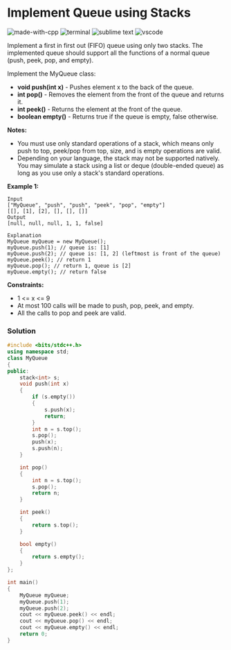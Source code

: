 # Implement Queue using Stacks
![made-with-cpp](https://img.shields.io/badge/Made%20with-C++-007396.svg)
![terminal](https://img.shields.io/badge/Windows%20Terminal-4D4D4D?logo=windows%20terminal&logoColor=white)
![sublime text](https://img.shields.io/badge/sublime_text-%23575757.svg?logo=sublime-text&logoColor=important)
![vscode](https://img.shields.io/badge/Visual_Studio_Code-0078D4?logo=visual%20studio%20code&logoColor=white)

Implement a first in first out (FIFO) queue using only two stacks. The implemented queue should support all the functions of a normal queue (push, peek, pop, and empty).

Implement the MyQueue class:
- **void push(int x)** - Pushes element x to the back of the queue.
- **int pop()** - Removes the element from the front of the queue and returns it.
- **int peek()** - Returns the element at the front of the queue.
- **boolean empty()** - Returns true if the queue is empty, false otherwise.

**Notes:**

- You must use only standard operations of a stack, which means only push to top, peek/pop from top, size, and is empty operations are valid.
- Depending on your language, the stack may not be supported natively. You may simulate a stack using a list or deque (double-ended queue) as long as you use only a stack's standard operations.


__Example 1:__
```
Input
["MyQueue", "push", "push", "peek", "pop", "empty"]
[[], [1], [2], [], [], []]
Output
[null, null, null, 1, 1, false]

Explanation
MyQueue myQueue = new MyQueue();
myQueue.push(1); // queue is: [1]
myQueue.push(2); // queue is: [1, 2] (leftmost is front of the queue)
myQueue.peek(); // return 1
myQueue.pop(); // return 1, queue is [2]
myQueue.empty(); // return false
```

__Constraints:__
- 1 <= x <= 9
- At most 100 calls will be made to push, pop, peek, and empty.
- All the calls to pop and peek are valid.


### Solution
```cpp
#include <bits/stdc++.h>
using namespace std;
class MyQueue
{
public:
    stack<int> s;
    void push(int x)
    {
        if (s.empty())
        {
            s.push(x);
            return;
        }
        int n = s.top();
        s.pop();
        push(x);
        s.push(n);
    }

    int pop()
    {
        int n = s.top();
        s.pop();
        return n;
    }

    int peek()
    {
        return s.top();
    }

    bool empty()
    {
        return s.empty();
    }
};

int main()
{
    MyQueue myQueue;
    myQueue.push(1);
    myQueue.push(2);
    cout << myQueue.peek() << endl;
    cout << myQueue.pop() << endl;
    cout << myQueue.empty() << endl;
    return 0;
}
```